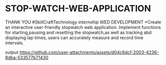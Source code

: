 # STOP-WATCH-WEB-APPLICATION
 THANK YOU #SkillCraftTechnology
*internship*
WED DEVELOPMENT
*Create an interactive user-friendly stopwatch web application .Implement functions for starting,pausing and resetting the stopwatch,as well as tracking abd displaying lap times, users can accurately measure and record time intervals.

output
https://github.com/user-attachments/assets/d04c6dcf-2003-4236-8dba-533577b71430
